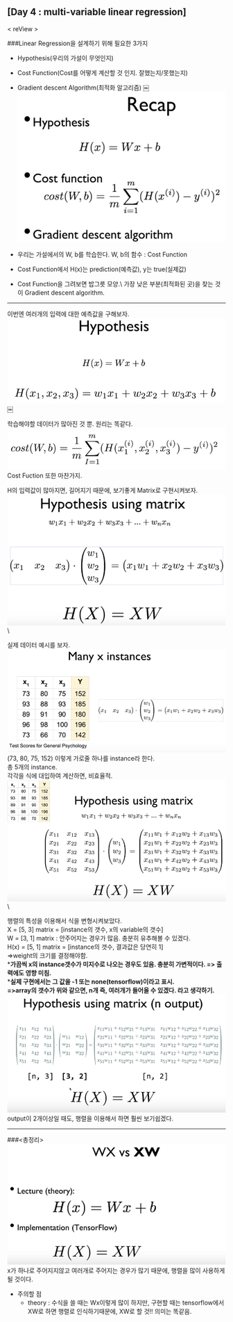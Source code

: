 ## [Day 4 : multi-variable linear regression]

< reView >

###Linear Regression을 설계하기 위해 필요한 3가지
- Hypothesis(우리의 가설이 무엇인지)
- Cost Function(Cost를 어떻게 계산할 것 인지. 잘했는지/못했는지)
- Gradient descent Algorithm(최적화 알고리즘)
￼
![day4-1](/image_File/day4-1.png)

- 우리는 가설에서의 W, b를 학습한다. W, b의 함수 : Cost Function
- Cost Function에서 H(x)는 prediction(예측값), y는 true(실제값)
- Cost Function을 그려보면 밥그릇 모양.\ 
가장 낮은 부분(최적화된 곳)을 찾는 것이 Gradient descent algorithm.

****

이번엔 여러개의 입력에 대한 예측값을 구해보자.\
![day4-2](/image_File/day4-2.png)￼

학습해야할 데이터가 많아진 것 뿐. 원리는 똑같다.\
![day4-3](/image_File/day4-3.png)\
Cost Fuction 또한 마찬가지.

H의 입력값이 많아지면, 길어지기 때문에, 보기좋게 Matrix로 구현시켜보자.\
![day4-4](/image_File/day4-4.png)\
 
실제 데이터 예시를 보자.\
![day4-5](/image_File/day4-5.png)\
(73, 80, 75, 152) 이렇게 가로줄 하나를 instance라 한다.\
총 5개의 instance. \
각각을 식에 대입하여 계산하면, 비효율적.\
![day4-6](/image_File/day4-6.png)\

행렬의 특성을 이용해서 식을 변형시켜보았다.\
X = [5, 3] matrix = [instance의 갯수, x의 variable의 갯수]\
W = [3, 1] matrix : 안주어지는 경우가 많음. 충분히 유추해볼 수 있겠다.\
H(x) = [5, 1] matrix = [instance의 갯수, 결과값은 당연히 1]\
=>weight의 크기를 결정해야함.\
***가끔씩 x의 instance갯수가 미지수로 나오는 경우도 있음. 충분히 가변적이다. => 출력에도 영향 미침.**\
***실제 구현에서는 그 값을 -1 또는 none(tensorflow)이라고 표시.**\
**=>array의 갯수가 위와 같으면, n개 즉, 여러개가 들어올 수 있겠다. 라고 생각하기.**\
![day4-7](/image_File/day4-7.png)\
output이 2개이상일 때도, 행렬을 이용해서 하면 훨씬 보기쉽겠다.
****
###<총정리>
![day4-8](/image_File/day4-8.png)\
x가 하나로 주어지지않고 여러개로 주어지는 경우가 많기 때문에, 행렬을 많이 사용하게 될 것이다.

* 주의할 점
    * theory : 수식을 쓸 때는 Wx이렇게 많이 하지만, 구현할 때는 tensorflow에서 XW로 하면 행렬로 인식하기때문에, XW로 할 것!! 의미는 똑같음.
